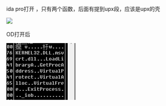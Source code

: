 ida pro打开 ，只有两个函数，后面有提到upx段，应该是upx的壳

![](attachments/Pasted%20image%2020230424120317.png)


OD打开后

![](attachments/Pasted%20image%2020230424123347.png)

